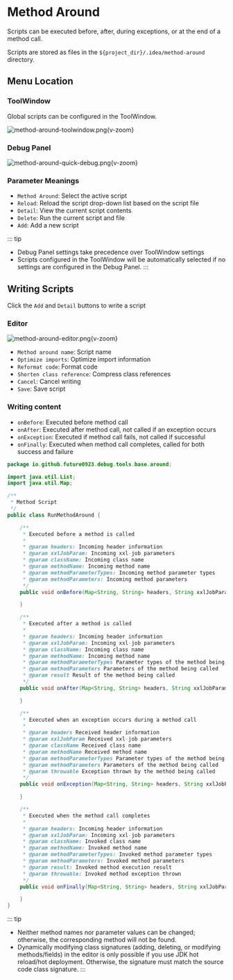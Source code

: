 # Method Around

Scripts can be executed before, after, during exceptions, or at the end of a method call.

Scripts are stored as files in the `${project_dir}/.idea/method-around` directory.

## Menu Location

### ToolWindow

Global scripts can be configured in the ToolWindow.

![method-around-toolwindow.png](/images/method-around-toolwindow.png){v-zoom}

### Debug Panel

![method-around-quick-debug.png](/images/method-around-quick-debug.png){v-zoom}

### Parameter Meanings

- `Method Around`: Select the active script
- `Reload`: Reload the script drop-down list based on the script file
- `Detail`: View the current script contents
- `Delete`: Run the current script and file
- `Add`: Add a new script

::: tip
- Debug Panel settings take precedence over ToolWindow settings
- Scripts configured in the ToolWindow will be automatically selected if no settings are configured in the Debug Panel.
:::

## Writing Scripts

Click the `Add` and `Detail` buttons to write a script

### Editor

![method-around-editor.png](/images/method-around-editor.png){v-zoom}

- `Method around name`: Script name
- `Optimize imports`: Optimize import information
- `Reformat code`: Format code
- `Shorten class reference`: Compress class references
- `Cancel`: Cancel writing
- `Save`: Save script

### Writing content

- `onBefore`: Executed before method call
- `onAfter`: Executed after method call, not called if an exception occurs
- `onException`: Executed if method call fails, not called if successful
- `onFinally`: Executed when method call completes, called for both success and failure

```java
package io.github.future0923.debug.tools.base.around;

import java.util.List;
import java.util.Map;

/**
 * Method Script
 */
public class RunMethodAround {

    /**
     * Executed before a method is called
     *
     * @param headers: Incoming header information
     * @param xxlJobParam: Incoming xxl-job parameters
     * @param className: Incoming class name
     * @param methodName: Incoming method name
     * @param methodParameterTypes: Incoming method parameter types
     * @param methodParameters: Incoming method parameters
     */
    public void onBefore(Map<String, String> headers, String xxlJobParam, String className, String methodName, List<String> methodParameterTypes, Object[] methodParameters) {

    }

    /**
     * Executed after a method is called
     *
     * @param headers: Incoming header information
     * @param xxlJobParam: Incoming xxl-job parameters
     * @param className: Incoming class name
     * @param methodName: Incoming method name
     * @param methodParameterTypes Parameter types of the method being called
     * @param methodParameters Parameters of the method being called
     * @param result Result of the method being called
     */
    public void onAfter(Map<String, String> headers, String xxlJobParam, String className, String methodName, List<String> methodParameterTypes, Object[] methodParameters, Object result) {

    }

    /**
     * Executed when an exception occurs during a method call
     *
     * @param headers Received header information
     * @param xxlJobParam Received xxl-job parameters
     * @param className Received class name
     * @param methodName Received method name
     * @param methodParameterTypes Parameter types of the method being called
     * @param methodParameters Parameters of the method being called
     * @param throwable Exception thrown by the method being called
     */
    public void onException(Map<String, String> headers, String xxlJobParam, String className, String methodName, List<String> methodParameterTypes, Object[] methodParameters, Throwable throwable) {

    }

    /**
     * Executed when the method call completes
     *
     * @param headers: Incoming header information
     * @param xxlJobParam: Incoming xxl-job parameters
     * @param className: Invoked class name
     * @param methodName: Invoked method name
     * @param methodParameterTypes: Invoked method parameter types
     * @param methodParameters: Invoked method parameters
     * @param result: Invoked method execution result
     * @param throwable: Invoked method exception thrown
     */
    public void onFinally(Map<String, String> headers, String xxlJobParam, String className, String methodName, List<String> methodParameterTypes, Object[] methodParameters, Object result, Throwable throwable) {

    }
}
```

::: tip
- Neither method names nor parameter values can be changed; otherwise, the corresponding method will not be found.
- Dynamically modifying class signatures (adding, deleting, or modifying methods/fields) in the editor is only possible if you use JDK hot reload/hot deployment. Otherwise, the signature must match the source code class signature.
:::